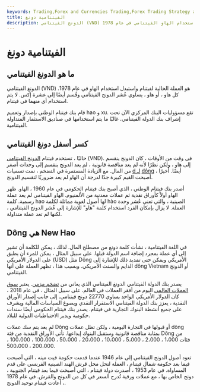 ```yaml
---
keywords: Trading,Forex and Currencies Trading,Forex Trading Strategy and Education,Strategy and Education
title: الفيتنامية دونغ
description: الدونج الفيتنامي (VND) هو العملة الحالية لفيتنام ويحل محل استخدام الهاو الفيتنامي في عام 1978.
---
```


# الفيتنامية دونغ
## ما هو الدونغ الفيتنامي

الدونغ الفيتنامي (VND) هو العملة الحالية لفيتنام واستبدل استخدام الهاو في عام 1978. كل هاو ، أو هاو ، يساوي عُشر الدونج الفيتنامي وقُسم أيضًا إلى عشرة إكس. لا يتم استخدام أي منهما في فيتنام.

قام بنك فيتنام الوطني بإصدار وتعميم hao و xu. تقع مسؤوليات البنك المركزي الآن تحت إشراف بنك الدولة الفيتنامي. غالبًا ما يتم استخدامها في صناديق الاستثمار المتداولة الفيتنامية.

## كسر أسفل دونغ الفيتنامي

حاليًا ، تستخدم فيتنام [الدونج الفيتنامي](/vnd-vietnamese-dong) (VND). في وقت من الأوقات ، كان الدونج ينقسم إلى هاو ، ولكن نظرًا لأنه لم يعد مناقصة قانونية ، لم يعد الدونج ينقسم إلى وحدات أصغر من المال. مع الزيادة المستمرة في التضخم ، نمت تسميات [d لـ](/denomination) [dông](/denomination) أيضًا. أخيرًا ، أصبحت القيم كبيرة جدًا لدرجة أن الهاو لم يعد ضروريًا لتقسيم الدونج.

أصدر بنك فيتنام الوطني ، الذي أصبح بنك فيتنام الحكومي في عام 1960 ، الهاو. ظهر الهاو أولاً كأوراق نقدية ثم عملات معدنية من الألمنيوم. الهاو الفيتنامي لم يعد عملة رسمية. كلمة hao لها أصول لغوية مماثلة لكلمة hào الصينية ، والتي تعني عُشر وحدة العملة. لا يزال بإمكان الفرد استخدام كلمة "هاو" للإشارة إلى عُشر الدونج الفيتنامي ، لكنها لم تعد عملة متداولة.

## Dông هي New Hao

في اللغة الفيتنامية ، نشأت كلمة دونغ من مصطلح المال. لذلك ، يمكن للكلمة أن تشير إلى أي عملة بمجرد إضافة اسم الدولة قبلها. على سبيل المثال ، يمكن للمرء أن يطبق على الدولار الأمريكي (USD) مثل Dông الأمريكي ويمكن حتى تمديد ذلك للإشارة إلى الدايم والسنت الأمريكي. وبسبب هذا ، تظهر العملة على أنها dông Vietnam أو الدونج الفيتنامي.

يصدر بنك الدولة الفيتنامي الدونغ الفيتنامي الذي يعاني من [تضخم مزمن](/inflation). يعتبر [سوق العملات العالمي](/international-currency-markets) اليوم من أفقر العملات في العالم. على سبيل المثال ، في عام 2018 ، كان الدولار الأمريكي الواحد يساوي 22770 دونج فيتنامي. إلى جانب إصدار الأوراق النقدية ، يعزز بنك الدولة الفيتنامي الاستقرار النقدي ويصوغ السياسات المالية ويشرف على جميع أنشطة البنوك التجارية في فيتنام. يصدر بنك فيتنام الحكومي أيضًا سندات حكومية ويدير الاحتياطيات الدولية للبلاد.

لم يعد يتم سك عملات Dông أو قبولها في التجارة اليومية ، ولكن تظل عملات dông بمثابة مناقصة قانونية وستقبل البنوك إيداعها. تأتي الأوراق النقدية من فئة Dông من فئات 1،000 ، 2،000 ، 5،000 ، 10،000 ، 20،000 ، 50،000 ، 100،000 ، 100،000 ، 200،000 ، 500،000.

تعود أصول الدونج الفيتنامي إلى عام 1946 عندما قدمت حكومة فيت مينه ، التي أصبحت فيما بعد حكومة شمال فيتنام ، العملة لتحل محل قرش الهند الصينية الفرنسي على قدم المساواة. في عام 1953 ، أصدرت دولة فيتنام ، التي أصبحت فيما بعد فيتنام الجنوبية ، دونج الخاص بها ، مع عملات ورقية تُدرج السعر في كل من الدونج والقرش. في عام 1978 ، أعادت فيتنام توحيد الدونج.

